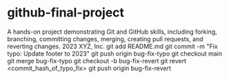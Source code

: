 # github-final-project
A hands-on project demonstrating Git and GitHub skills, including forking, branching, committing changes, merging, creating pull requests, and reverting changes.
2023 XYZ, Inc.
git add README.md
git commit -m "Fix typo: Update footer to 2023"
git push origin bug-fix-typo
git checkout main
git merge bug-fix-typo
git checkout -b bug-fix-revert
git revert <commit_hash_of_typo_fix>
git push origin bug-fix-revert
